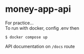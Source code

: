 # money-app-api
For practice...   
To run with docker, config .env then 

    $ docker compose up


API documentation on `/docs` route
